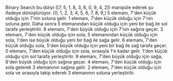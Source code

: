 Binary Search bu diziyi ([7, 5, 1, 8, 3, 6, 0, 9, 4, 2]) manipüle ederek şu ifadeye dönüştürüyor.
[0, 1, 2, 3, 4, 5, 6, 7, 8, 9,]
5 elemanı, 7'den küçük olduğu için 7'nin soluna gelir.
1 elemanı, 7'den küçük olduğu için 7'nin soluna gelir. Daha sonra 5 elemanından küçük olduğu için yeni bir bağ ile sol tarafa yerleştirilir.
8 elemanı, 7'den büyük olduğu için 7'nin sağına geçer.
3 elemanı, 7'den küçük olduğu için sola, 5 elemanından küçük olduğu için sola, 1'den ise büyük olduğu yeni bir bağ ile sağa gelir.
6 elemanı, 7'den küçük olduğu sola, 5'den büyük olduğu için yeni bir bağ ile sağ tarafa geçer.
0 elemanı, 7'den küçük olduğu için sola, sırasıyla 1'e kadar gelir. 1'den küçük olduğu için sol tarafa yerleştirilir.
9 elemanı, 7'den büyük olduğu için sağa, 8'den büyük olduğu için sağına geçer.
4 elemanı, 7'den küçük olduğu için sola gelerek 3 elemanının sağına gelir.
2 elemanı, 7'den küçük olduğu için sola ve sırasıyla takip ederek 3 elemanının soluna yerleştirilir.